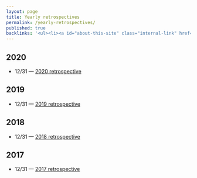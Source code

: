 ```yaml
---
layout: page
title: Yearly retrospectives
permalink: /yearly-retrospectives/
published: true
backlinks: '<ul><li><a id="about-this-site" class="internal-link" href="/about-this-site/">About this site</a></li><li><a id="home" class="internal-link" href="/">Home</a></li><li><a id="my-recurring-tasks" class="internal-link" href="/my-recurring-tasks/">My recurring tasks</a></li></ul>'
---
```



## 2020
- 12/31 — <a id="retrospective-2020" class="internal-link" href="/retrospective-2020/">2020 retrospective</a>

## 2019
- 12/31 — <a id="retrospective-2019" class="internal-link" href="/retrospective-2019/">2019 retrospective</a>

## 2018
- 12/31 — <a id="retrospective-2018" class="internal-link" href="/retrospective-2018/">2018 retrospective</a>

## 2017
- 12/31 — <a id="retrospective-2017" class="internal-link" href="/retrospective-2017/">2017 retrospective</a>
